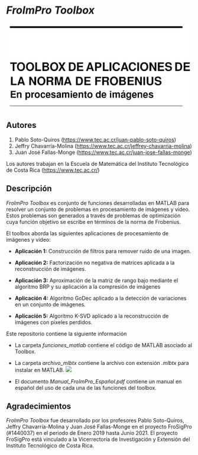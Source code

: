 # *FroImPro Toolbox*

<p align="center"><img width="800" src="https://github.com/jusotoTEC/froimpro_toolbox/blob/main/img/Logo.JPG"></p>



## Autores

   1. Pablo Soto-Quiros        (https://www.tec.ac.cr/juan-pablo-soto-quiros)   
   2. Jeffry Chavarría-Molina  (https://www.tec.ac.cr/jeffrey-chavarria-molina) 
   3. Juan José Fallas-Monge   (https://www.tec.ac.cr/juan-jose-fallas-monge)

Los autores trabajan en la Escuela de Matemática del  Instituto Tecnológico de Costa Rica (https://www.tec.ac.cr/)

## Descripción 

*FroImPro Toolbox* es conjunto de funciones desarrolladas en MATLAB para resolver un conjunto de problemas en procesamiento de imágenes y video. Estos problemas son generados a través de problemas de optimización cuya función objetivo se escribe en términos de la norma de Frobenius. 

El toolbox aborda las siguientes aplicaciones de procesamiento de imágenes y video:

* **Aplicación 1:** Construcción de filtros para remover ruido de una imagen.
  
* **Aplicación 2:** Factorización no negativa de matrices aplicada a la reconstrucción de imágenes.
  
* **Aplicación 3:** Aproximación de la matriz de rango bajo mediante el algoritmo BRP y su aplicación a la compresión de imágenes
  
* **Aplicación 4:** Algoritmo GoDec aplicado a la detección de variaciones en un conjunto de imágenes.
  
* **Aplicación 5:** Algoritmo K-SVD aplicado a la reconstrucción de imágenes con pixeles perdidos.
  
Este repositorio contiene la siguiente información 

* La carpeta *funciones_matlab* contiene el código de MATLAB asociado al Toolbox.
   
* La carpeta *archivo_mlbtx* contiene la archivo con extensión *.mlbtx* para instalar en MATLAB. <img src="https://render.githubusercontent.com/render/math?math=e^{i \pi} = -1">


* El documento *Manual_FroImPro_Español.pdf* contiene un manual en español del uso de cada una de las funciones del toolbox.

## Agradecimientos

*FroImPro Toolbox* fue desarrollado por los profesores Pablo Soto-Quiros, Jeffry Chavarría-Molina y Juan José Fallas-Monge en el proyecto FroSigPro (#1440037) en el periodo de Enero 2019 hasta Junio 2021. El proyecto FroSigPro está vinculado a la Vicerrectoría de Investigación y Extensión del Instituto Tecnológico de Costa Rica.
